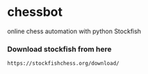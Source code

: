 # chessbot


online chess automation with python Stockfish

### Download stockfish from here 

` https://stockfishchess.org/download/ `

